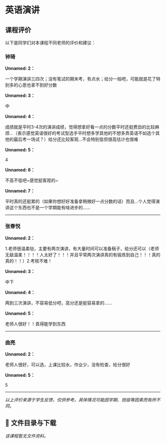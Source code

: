 # 英语演讲

## 课程评价

以下是同学们对本课程不同老师的评价和建议：

### 钟琦

**Unnamed: 2：**

一个学期演讲三四次；没有笔试的期末考，有点水；给分一般吧，可能就是花了特别多的心思也拿不到好分数

**Unnamed: 3：**

中

**Unnamed: 4：**

成绩就是平时3-4次的演讲成绩，觉得想拿好看一点的分数平时还挺费劲的比较麻烦…（表示感觉英语很好的考试型选手平时想多学其他的不想多弄英语不如选个其他的最后考一场试？）给分还比较客观…不会特别低但很高估计也很难

**Unnamed: 5：**

4

**Unnamed: 6：**

不高不低吧~感觉挺客观的~

**Unnamed: 7：**

平时真的还挺累的（如果你想好好准备拿稍微好一点分数的话）而且…个人觉得演讲这个东西也不是一个学期能有啥进步的……

---

### 张春悦

**Unnamed: 2：**

1.老师很温柔哒，主要有两次演讲，有大量时间可以准备稿子，给分还可以（老师无敌温柔！！！！人太好了！！！并且平常两次演讲真的有锻炼到自己！！！真的真的！！）2.考核不难！

**Unnamed: 3：**

中下

**Unnamed: 4：**

两到三次演讲，不容易低分吧，高分还是挺容易拿的……

**Unnamed: 5：**

老师人很好！！真得能学到东西

---

### 曲亮

**Unnamed: 2：**

老师人很好，可以选，上课比较水，作业少，没有检查，给分很好

**Unnamed: 5：**

5

---

*以上评价来源于学生反馈，仅供参考。具体情况可能因学期、班级等因素而有所不同。*
## 📄 文件目录与下载

_该课程暂无文件资料。_
